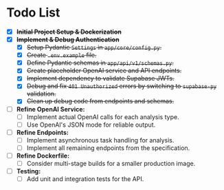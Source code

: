 # Todo List

-   [x] ~~**Initial Project Setup & Dockerization**~~
-   [x] ~~**Implement & Debug Authentication**~~
    -   [x] ~~Setup Pydantic `Settings` in `app/core/config.py`.~~
    -   [x] ~~Create `.env.example` file.~~
    -   [x] ~~Define Pydantic schemas in `app/api/v1/schemas.py`.~~
    -   [x] ~~Create placeholder OpenAI service and API endpoints.~~
    -   [x] ~~Implement dependency to validate Supabase JWTs.~~
    -   [x] ~~Debug and fix `401 Unauthorized` errors by switching to `supabase-py` validation.~~
    -   [x] ~~Clean up debug code from endpoints and schemas.~~
-   [ ] **Refine OpenAI Service:**
    -   [ ] Implement actual OpenAI calls for each analysis type.
    -   [ ] Use OpenAI's JSON mode for reliable output.
-   [ ] **Refine Endpoints:**
    -   [ ] Implement asynchronous task handling for analysis.
    -   [ ] Implement all remaining endpoints from the specification.
-   [ ] **Refine Dockerfile:**
    -   [ ] Consider multi-stage builds for a smaller production image.
-   [ ] **Testing:**
    -   [ ] Add unit and integration tests for the API. 